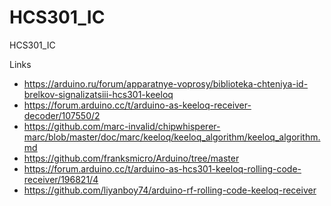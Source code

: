 # HCS301_IC
HCS301_IC


Links
- https://arduino.ru/forum/apparatnye-voprosy/biblioteka-chteniya-id-brelkov-signalizatsiii-hcs301-keeloq
- https://forum.arduino.cc/t/arduino-as-keeloq-receiver-decoder/107550/2
- https://github.com/marc-invalid/chipwhisperer-marc/blob/master/doc/marc/keeloq/keeloq_algorithm/keeloq_algorithm.md
- https://github.com/franksmicro/Arduino/tree/master
- https://forum.arduino.cc/t/arduino-as-hcs301-keeloq-rolling-code-receiver/196821/4
- https://github.com/liyanboy74/arduino-rf-rolling-code-keeloq-receiver



